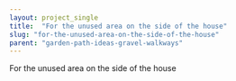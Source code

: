 ```yaml
---
layout: project_single
title:  "For the unused area on the side of the house"
slug: "for-the-unused-area-on-the-side-of-the-house"
parent: "garden-path-ideas-gravel-walkways"
---
```

For the unused area on the side of the house